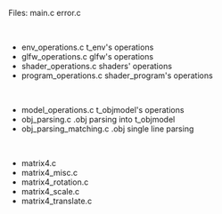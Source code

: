 
Files:
main.c
error.c

<BR>

* env_operations.c	t_env's operations
* glfw_operations.c	glfw's operations
* shader_operations.c	shaders' operations
* program_operations.c	shader_program's operations

<BR>

* model_operations.c		t_objmodel's operations	
* obj_parsing.c				.obj parsing into t_objmodel
* obj_parsing_matching.c	.obj single line parsing

<BR>

* matrix4.c
* matrix4_misc.c
* matrix4_rotation.c
* matrix4_scale.c
* matrix4_translate.c

